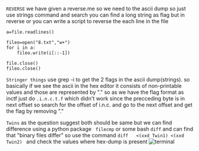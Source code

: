 ``` REVERSE ```
we have given a reverse.me so we need to the ascii dump so just use strings command and search you can find a long string as flag but in reverse 
or you can write a script to reverse the each line in the file 
``` file=open("revers.me","r")
a=file.readlines()

fileo=open("8.txt","w+")
for i in a:
	fileo.write(i[::-1])

file.close()
fileo.close()
```

``` Stringer things ```
use grep -i to get the 2 flags in the ascii dump(strings). so basically if we see the ascii in the hex editor it consists of non-printable values and those are represented by "."
so as we have the flag format as inctf just do ```.i.n.c.t.f``` which didn't work since the precceding byte is in next offset so search for the offset of i.n.c. and go to the 
next offset and get the flag by removing "."

 ``` Twins ```
 as the question suggest both should be same but we can find difference using a python package ``` filecmp``` or some bash ```diff``` and can find that "binary files differ"
 so use the command ```diff   <(xxd Twin1) <(xxd Twin2) ``` and check the values where hex-dump is present 
 ![terminal]()
 
